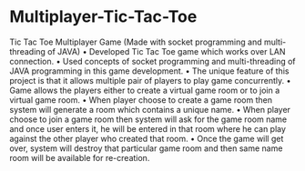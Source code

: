 # Multiplayer-Tic-Tac-Toe
Tic Tac Toe Multiplayer Game (Made with socket programming and multi-threading of JAVA)
•	Developed Tic Tac Toe game which works over LAN connection.
•	Used concepts of socket programming and multi-threading of JAVA programming in this game development.
•	The unique feature of this project is that it allows multiple pair of players to play game concurrently.
•	Game allows the players either to create a virtual game room or to join a virtual game room.
•	When player choose to create a game room then system will generate a room which contains a unique name.
•	When player choose to join a game room then system will ask for the game room name and once user enters it, he will be entered in that room where he can play against the other player who created that room.
•	Once the game will get over, system will destroy that particular game room and then same name room will be available for re-creation.
